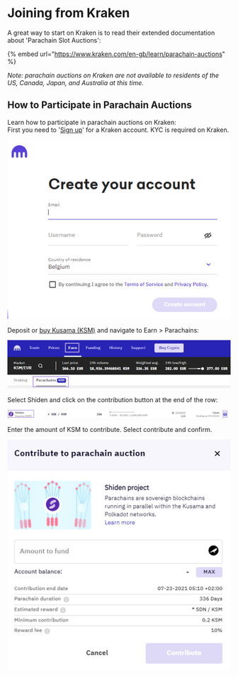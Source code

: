 # Joining from Kraken

A great way to start on Kraken is to read their extended documentation about 'Parachain Slot Auctions':

{% embed url="https://www.kraken.com/en-gb/learn/parachain-auctions" %}

_Note: parachain auctions on Kraken are not available to residents of the US, Canada, Japan, and Australia at this time._

## How to Participate in Parachain Auctions

Learn how to participate in parachain auctions on Kraken:  
First you need to '[Sign up](https://www.kraken.com/en-gb/sign-up)' for a Kraken account. KYC is required on Kraken.

![](../../../.gitbook/assets/image%20%2879%29.png)

Deposit or [buy Kusama \(KSM\)](https://www.kraken.com/en-gb/learn/buy-kusama-ksm) and navigate to Earn &gt; Parachains:

![](../../../.gitbook/assets/01%20%285%29.png)

Select Shiden and click on the contribution button at the end of the row:

![](../../../.gitbook/assets/02%20%283%29.png)

Enter the amount of KSM to contribute. Select contribute and confirm.

![](../../../.gitbook/assets/image%20%2878%29.png)

